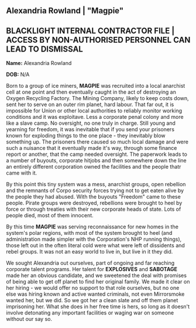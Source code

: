 ## Alexandria Rowland | "Magpie"

## BLACKLIGHT INTERNAL CONTRACTOR FILE | ACCESS BY NON-AUTHORISED PERSONNEL CAN LEAD TO DISMISSAL

**Name:** Alexandria Rowland

**DOB:** N/A

Born to a group of ice miners, **MAGPIE** was recruited into a local anarchist cell at one point and then eventually caught in the act of destroying an Oxygen Recycling Factory. The Mining Company, likely to keep costs down, sent her to serve on an outer rim planet, hard labour. That far out, it is impossible for Union or other local authorities to reliably monitor working conditions and it was exploitave. Less a corporate penal colony and more like a slave camp. No oversight, no one truly in charge. Still young and yearning for freedom, it was inevitable that if you send your prisoners known for exploding things to the one place - they inevitably blow something up. The prisoners there caused so much local damage and were such a nuisance that it eventually made it's way, through some finance report or another, that the camp needed oversight. The paperwork leads to a number of buyouts, corporate hitjobs and then somewhere down the line an entirely different corporation owned the facilities and the people thatr came with it. 

By this point this tiny system was a mess, anarchist groups, open rebellion and the remnants of Corpo security forces trying not to get eaten alive by the people they had abused. With the buyouts "Freedom" came to these people. Pirate groups were destroyed, rebellions were brought to heel by force or through treaties with their new corporate heads of state. Lots of people died, most of them innocent.

By this time **MAGPIE** was serving reconnaissance for new homes in the system's polar regions, with most of the system brought to heel (and administration made simpler with the Corporation's NHP running things), those left out in the often literal cold were what were left of dissidents and rebel groups. It was not an easy world to live in, but live in it they did.

We sought Alexandria out ourselves, part of ongoing and far reaching corporate talent programs. Her talent for **EXPLOSIVES** and **SABOTAGE** made her an obvious candidate, and we sweetened the deal with promises of being able to get off planet to find her original family. We made it clear on her hiring - we would offer no support to that role ourselves, but no one else was hiring known and active wanted criminals, not even Mirrorsmoke wanted her, but we did. So we got her a clean slate and off them planet imprisoning her. What she does in her free time is hers, so long as it doesn't involve detonating any important facilities or waging war on someone without our say so.